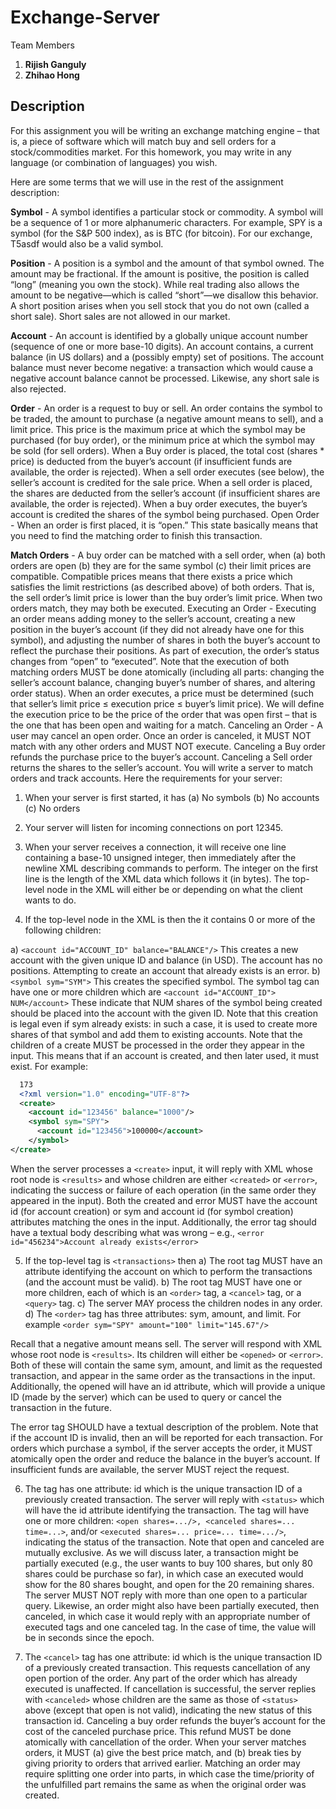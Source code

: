 Exchange-Server
=============== 

Team Members

1. **Rijish Ganguly** 
2. **Zhihao Hong**  


Description
-----------


For this assignment you will be writing an exchange matching engine – that is, a piece of software which will match buy and sell orders for a stock/commodities market. For this homework, you may write in any language (or combination of languages) you wish.

Here are some terms that we will use in the rest of the assignment description:


**Symbol** - A symbol identifies a particular stock or commodity. A symbol will be a sequence of 1 or more alphanumeric characters. For example, SPY is a symbol (for the S&P 500 index), as is BTC (for bitcoin). For our exchange, T5asdf would also be a valid symbol.

**Position** - A position is a symbol and the amount of that symbol owned. The amount may be fractional. If the amount is positive, the position is called “long” (meaning you own the stock). While real trading also allows the amount to be negative—which is called “short”—we disallow this behavior. A short position arises when you sell stock that you do not own (called a short sale). Short sales are not allowed in our market.

**Account** - An account is identified by a globally unique account number (sequence of one or more base-10 digits). An account contains, a current balance (in US dollars) and a (possibly empty) set of positions. The account balance must never become negative: a transaction which would cause a negative account balance cannot be processed. Likewise, any short sale is also rejected.

**Order** - An order is a request to buy or sell. An order contains the symbol to be traded, the amount to purchase (a negative amount means to sell), and a limit price. This price is the maximum price at which the symbol may be purchased (for buy order), or the minimum price at which the symbol may be sold (for sell orders). When a Buy order is placed, the total cost (shares * price) is deducted from the buyer’s account (if insufficient funds are available, the order is rejected). When a sell order executes (see below), the seller’s account is credited for the sale price. When a sell order is placed, the shares are deducted from the seller’s account (if insufficient shares are available, the order is rejected). When a buy order executes, the buyer’s account is credited the shares of the symbol being purchased.
Open Order - When an order is first placed, it is “open.” This state basically means that you need to find the matching order to finish this transaction.

**Match Orders** - A buy order can be matched with a sell order, when (a) both orders are open (b) they are for the same symbol (c) their limit prices are compatible. Compatible prices means that there exists a price which satisfies the limit restrictions (as described above)
of both orders. That is, the sell order’s limit price is lower than the buy order’s limit price. When two orders match, they may both be executed.
Executing an Order - Executing an order means adding money to the seller’s account, creating a new position in the buyer’s account (if they did not already have one for this symbol), and adjusting the number of shares in both the buyer’s account to reflect the purchase their positions. As part of execution, the order’s status changes from “open” to “executed”. Note that the execution of both matching orders MUST be done atomically (including all parts: changing the seller’s account balance, changing buyer’s number of shares, and altering order status). When an order executes, a price must be determined (such that seller’s limit price ≤ execution price ≤ buyer’s limit price). We will define the execution price to be the price of the order that was open first – that is the one that has been open and waiting for a match.
Canceling an Order - A user may cancel an open order. Once an order is canceled, it MUST NOT match with any other orders and MUST NOT execute. Canceling a Buy order refunds the purchase price to the buyer’s account. Canceling a Sell order returns the shares to the seller’s account.
You will write a server to match orders and track accounts. Here the requirements for your server:

1. When your server is first started, it has (a) No symbols
(b) No accounts
(c) No orders

2. Your server will listen for incoming connections on port 12345.

3. When your server receives a connection, it will receive one line containing a base-10 unsigned integer, then immediately after the newline XML describing commands to perform. The integer on the first line is the length of the XML data which follows it (in bytes). The top-level node in the XML will either be <create> or <transactions> depending on what the client wants to do.

4. If the top-level node in the XML is <create> then the it contains 0 or more of the following children:

a) ```<account id="ACCOUNT_ID" balance="BALANCE"/>``` This creates a new account with the given unique ID and balance (in USD). The account has no positions. Attempting to create an account that already exists is an error.
b) ```<symbol sym="SYM">``` This creates the specified symbol. The symbol tag can have one or more children which are ```<account id="ACCOUNT_ID"> NUM</account>``` These indicate that NUM shares of the symbol being created should be placed into the account with the given ID. Note that this creation is legal even if sym already exists: in such a case, it is used to create more shares of that symbol and add them to existing accounts.
Note that the children of a create MUST be processed in the order they appear in the input. This means that if an account is created, and then later used, it must exist. For example:
```xml
  173
  <?xml version="1.0" encoding="UTF-8"?>
  <create>
    <account id="123456" balance="1000"/>
    <symbol sym="SPY">
      <account id="123456">100000</account>
    </symbol>
</create>
```

When the server processes a ```<create>``` input, it will reply with XML whose root node is ```<results>``` and whose children are either ```<created>``` or ```<error>```, indicating the success or failure of each operation (in the same order they appeared in the input). Both the created and error MUST have the account id (for account creation) or sym and account id (for symbol creation) attributes matching the ones in the input. Additionally, the error tag should have a textual body describing what was wrong – e.g.,
```<error id="456234">Account already exists</error>```

5. If the top-level tag is ```<transactions>``` then
a) The root tag MUST have an attribute identifying the account on which to perform the transactions (and the account must be valid).
b) The root tag MUST have one or more children, each of which is an ```<order>``` tag, a ```<cancel>``` tag, or a ```<query>``` tag.
c) The server MAY process the children nodes in any order.
d) The ```<order>``` tag has three attributes: sym, amount, and limit. For example
```<order sym="SPY" amount="100" limit="145.67"/>```

Recall that a negative amount means sell.
The server will respond with XML whose root node is ```<results>```. Its children will either be ```<opened>``` or ```<error>```. Both of these will contain the same sym, amount, and limit as the requested transaction, and appear in the same order as the transactions in the input. Additionally, the opened will have an id attribute, which will provide a unique ID (made by the server) which can be used to query or cancel the transaction in the future.

The error tag SHOULD have a textual description of the problem. Note that if the account ID is invalid, then an <error> will be reported for each transaction. For orders which purchase a symbol, if the server accepts the order, it MUST atomically open the order and reduce the balance in the buyer’s account. If insufficient funds are available, the server MUST reject the request.

6. The <query> tag has one attribute: id which is the unique transaction ID of a previously created transaction. The server will reply with ```<status>``` which will have the id attribute identifying the transaction. The <status> tag will have one or more children: ```<open shares=.../>, <canceled shares=... time=...>```, and/or ```<executed shares=... price=... time=.../>```, indicating the status of the transaction. Note that open and canceled are mutually exclusive. As we will discuss later, a transaction might be partially executed (e.g., the user wants to buy 100 shares, but only 80 shares could be purchase so far), in which case an executed would show for the 80 shares bought, and open for the 20 remaining shares. The server MUST NOT reply with more than one open to a particular query. Likewise, an order might also have been partially executed, then canceled, in which case it would reply with an appropriate number of executed tags and one canceled tag. In the case of time, the value will be in seconds since the epoch.

7. The ```<cancel>``` tag has one attribute: id which is the unique transaction ID of a previously created transaction. This requests cancellation of any open portion of the order. Any part of the order which has already executed is unaffected. If cancellation is successful, the server replies with ```<canceled>``` whose children are the same as those of ```<status>``` above (except that open is not valid), indicating the new status of this transaction id. Canceling a buy order refunds the buyer’s account for the cost of the canceled purchase price. This refund MUST be done atomically with cancellation of the order.
When your server matches orders, it MUST (a) give the best price match, and (b) break ties by giving priority to orders that arrived earlier. Matching an order may require splitting one order into parts, in which case the time/priority of the unfulfilled part remains the same as when the original order was created.
